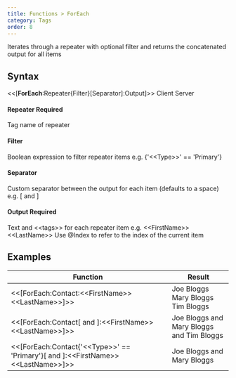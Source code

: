 ```yaml
---
title: Functions > ForEach
category: Tags
order: 8
---
```


Iterates through a repeater with optional filter and returns the concatenated output for all items

## Syntax

&lt;&lt;[**ForEach**:Repeater{Filter}[Separator]:Output]&gt;&gt; <span class="badge platform">Client</span>&nbsp;<span class="badge platform">Server</span>

#### Repeater <span class="badge platform">Required</span>
Tag name of repeater

#### Filter
Boolean expression to filter repeater items e.g. {&apos;&lt;&lt;Type&gt;&gt;&apos; == &apos;Primary&apos;}

#### Separator
Custom separator between the output for each item (defaults to a space) e.g. [ and ]

#### Output <span class="badge platform">Required</span>
Text and &lt;&lt;tags&gt;&gt; for each repeater item e.g. &lt;&lt;FirstName&gt;&gt; &lt;&lt;LastName&gt;&gt;
Use @Index to refer to the index of the current item

## Examples

|Function|Result|
|---|---|
|&lt;&lt;[ForEach:Contact:&lt;&lt;FirstName&gt;&gt; &lt;&lt;LastName&gt;&gt;]&gt;&gt;|Joe Bloggs Mary Bloggs Tim Bloggs|
|&lt;&lt;[ForEach:Contact[ and ]:&lt;&lt;FirstName&gt;&gt; &lt;&lt;LastName&gt;&gt;]&gt;&gt;|Joe Bloggs and Mary Bloggs and Tim Bloggs|
|&lt;&lt;[ForEach:Contact{&apos;&lt;&lt;Type&gt;&gt;&apos; == &apos;Primary&apos;}[ and ]:&lt;&lt;FirstName&gt;&gt; &lt;&lt;LastName&gt;&gt;]&gt;&gt;|Joe Bloggs and Mary Bloggs|